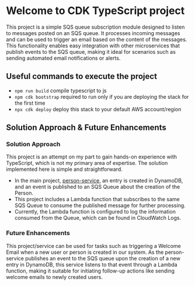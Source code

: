 # Welcome to CDK TypeScript project

This project is a simple SQS queue subscription module designed to listen to messages posted on an SQS queue. 
It processes incoming messages and can be used to trigger an email based on the content of the messages. 
This functionality enables easy integration with other microservices that publish events to the SQS queue, 
making it ideal for scenarios such as sending automated email notifications or alerts.

## Useful commands to execute the project

* `npm run build`     compile typescript to js
* `npm cdk bootstrap` required to run only if you are deploying the stack for the first time
* `npx cdk deploy`    deploy this stack to your default AWS account/region

## Solution Approach & Future Enhancements

### Solution Approach

This project is an attempt on my part to gain hands-on experience with TypeScript, which is not my primary area 
of expertise. The solution implemented here is simple and straightforward.

* In the main project, [person-service](https://github.com/SanketDixit/person-service), an entry is created in DynamoDB, 
and an event is published to an SQS Queue about the creation of the Person.
* This project includes a Lambda function that subscribes to the same SQS Queue to consume the published message for 
further processing.
* Currently, the Lambda function is configured to log the information consumed from the Queue, which can be found in 
CloudWatch Logs.

### Future Enhancements

This project/service can be used for tasks such as triggering a Welcome Email when a new user or person is created 
in our system. As the person-service publishes an event to the SQS queue upon the creation of a new entry in DynamoDB, 
this service listens to that event through a Lambda function, making it suitable for initiating follow-up actions like 
sending welcome emails to newly created users.

